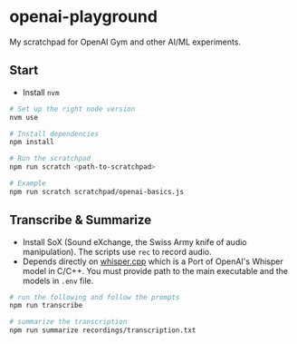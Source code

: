 # openai-playground

My scratchpad for OpenAI Gym and other AI/ML experiments.

## Start

- Install `nvm`

```bash
# Set up the right node version
nvm use

# Install dependencies
npm install

# Run the scratchpad
npm run scratch <path-to-scratchpad>

# Example
npm run scratch scratchpad/openai-basics.js

```

## Transcribe & Summarize

- Install SoX (Sound eXchange, the Swiss Army knife of audio manipulation). The scripts use `rec` to record audio.
- Depends directly on [whisper.cpp](https://github.com/ggerganov/whisper.cpp) which is a Port of OpenAI's Whisper model in C/C++. You must provide path to the main executable and the models in `.env` file.

```bash
# run the following and follow the prompts
npm run transcribe

# summarize the transcription
npm run summarize recordings/transcription.txt
```
